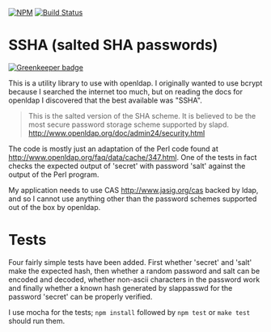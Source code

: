 [![NPM](https://nodei.co/npm/openldap_ssha.png)](https://npmjs.org/package/openldap_ssha)
[![Build Status](https://travis-ci.org/jmarca/openldap_ssha.svg?branch=master)](https://travis-ci.org/jmarca/openldap_ssha)

# SSHA (salted SHA passwords)

[![Greenkeeper badge](https://badges.greenkeeper.io/jmarca/openldap_ssha.svg)](https://greenkeeper.io/)

This is a utility library to use with openldap.  I originally wanted
to use bcrypt because I searched the internet too much, but on reading
the docs for openldap I discovered that the best available was "SSHA".

> This is the salted version of the SHA scheme. It is believed to be
> the most secure password storage scheme supported by
> slapd. <http://www.openldap.org/doc/admin24/security.html>

The code is mostly just an adaptation of the Perl code found at
<http://www.openldap.org/faq/data/cache/347.html>.  One of the tests
in fact checks the expected output of 'secret' with password 'salt'
against the output of the Perl program.

My application needs to use CAS  <http://www.jasig.org/cas> backed by
ldap, and so I cannot use anything other than the password schemes
supported out of the box by openldap.


# Tests

Four fairly simple tests have been added.  First whether 'secret' and
'salt' make the expected hash, then whether a random password and salt
can be encoded and decoded, whether non-ascii characters in the password
work and finally whether a known hash generated by slappasswd for the
password 'secret' can be properly verified.

I use mocha for the tests; `npm install` followed by `npm test` or
`make test` should run them.

